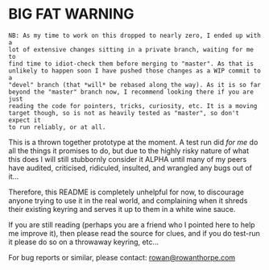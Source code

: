 BIG FAT WARNING
===============

    NB: As my time to work on this dropped to nearly zero, I ended up with a
    lot of extensive changes sitting in a private branch, waiting for me to
    find time to idiot-check them before merging to "master". As that is
    unlikely to happen soon I have pushed those changes as a WIP commit to a
    "devel" branch (that *will* be rebased along the way). As it is so far
    beyond the "master" branch now, I recommend looking there if you are just
    reading the code for pointers, tricks, curiosity, etc. It is a moving
    target though, so is not as heavily tested as "master", so don't expect it
    to run reliably, or at all.

This is a thrown together prototype at the moment. A test run did *for me* do
all the things it promises to do, but due to the highly risky nature of what
this does I will still stubbornly consider it ALPHA until many of my peers have
audited, criticised, ridiculed, insulted, and wrangled any bugs out of it...

Therefore, this README is completely unhelpful for now, to discourage anyone
trying to use it in the real world, and complaining when it shreds their
existing keyring and serves it up to them in a white wine sauce.

If you are still reading (perhaps you are a friend who I pointed here to help
me improve it), then please read the source for clues, and if you do test-run
it please do so on a throwaway keyring, etc...

For bug reports or similar, please contact:
 rowan@rowanthorpe.com

